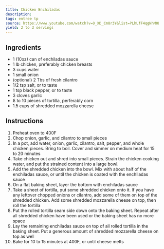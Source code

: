 ```yaml
---
title: Chicken Enchiladas
description: 
tags: entree tp
source: https://www.youtube.com/watch?v=0_XD_Cm8r3Y&list=PLhLfF4qgNhM0LcZ5rTLXdxVaAr3Gx6rrM&index=13
yield: 2 to 3 servings
---
```

## Ingredients
- 1 (10oz) can of enchiladas sauce
- 1 lb chicken, preferably chicken breasts
- 3 cups water
- 1 small onion
- (optional) 2 Tbs of fresh cilantro
- 1/2 tsp salt, or to taste
- 1 tsp black pepper, or to taste
- 3 cloves garlic
- 8 to 10 pieces of tortilla, perferably corn
- 1.5 cups of shredded mozzarella cheese

## Instructions
1. Preheat oven to 400F
2. Chop onion, garlic, and cilantro to small pieces
3. In a pot, add water, onion, garlic, cilantro, salt, pepper, and whole chicken pieces. Bring to boil. Cover and simmer on medium heat for 15 to 20 minutes
4. Take chicken out and shred into small pieces. Strain the chicken cooking water, and put the strained content into a large bowl.
5. Add the shredded chicken into the bowl. Mix with about half of the enchiladas sauce, or until the chicken is coated with the enchiladas sauce
6. On a flat baking sheet, layer the bottom with enchiladas sauce
7. Take a sheet of tortilla, put some shredded chicken onto it. If you have any leftover chopped onions or cilantro, add some of them on top of the shredded chicken. Add some shredded mozzarella cheese on top, then roll the tortilla
8. Put the rolled tortilla seam side down onto the baking sheet. Repeat after all shredded chicken have been used or the baking sheet has no more space
9. Lay the remaining enchiladas sauce on top of all rolled tortilla in the baking sheet. Put a generous amount of shredded mozzarella cheese on top as well
10. Bake for 10 to 15 minutes at 400F, or until cheese melts
